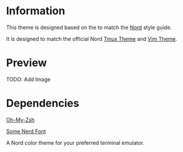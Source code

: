 # Information
This theme is designed based on the to match the [Nord](https://www.nordtheme.com/) style guide.

It is designed to match the official Nord [Tmux Theme](https://github.com/nordtheme/tmux) and [Vim Theme](https://github.com/nordtheme/vim).

# Preview
TODO: Add Image

# Dependencies
[Oh-My-Zsh](https://github.com/ohmyzsh/ohmyzsh)

[Some Nerd Font](https://github.com/ryanoasis/nerd-fonts)

A Nord color theme for your preferred terminal emulator.
